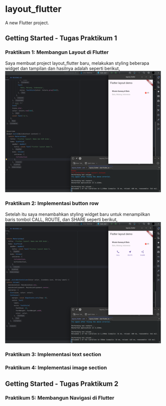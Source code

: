 # layout_flutter

A new Flutter project.


## Getting Started - Tugas Praktikum 1

### Praktikum 1: Membangun Layout di Flutter
Saya membuat project layout_flutter baru, melakukan styling beberapa widget dan tampilan dan hasilnya adalah seperti berikut,
[![create_new_proj](readme_assets/title_section.png)]()

### Praktikum 2: Implementasi button row
Setelah itu saya menambahkan styling widget baru untuk menampilkan baris tombol CALL, ROUTE, dan SHARE seperti berikut,
[![create_new_proj](readme_assets/button_section_column.png)]()

### Praktikum 3: Implementasi text section


### Praktikum 4: Implementasi image section


## Getting Started - Tugas Praktikum 2

### Praktikum 5: Membangun Navigasi di Flutter